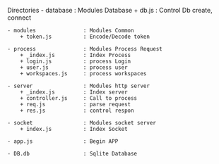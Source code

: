 
Directories 
	- database 				: Modules Database
		+ db.js				: Control Db create, connect

	- modules				: Modules Common
		+ token.js			: Encode/Decode token

	- process				: Modules Process Request
		+ _index.js			: Index Process
		+ login.js			: process Login
		+ user.js			: process user
		+ workspaces.js		: process workspaces

	- server				: Modules http server
		+ _index.js			: Index server
		+ controller.js		: Call to process
		+ req.js			: parse request
		+ res.js			: control respon

	- socket				: Modules socket server
		+ index.js			: Index Socket
	
	- app.js				: Begin APP

	- DB.db					: Sqlite Database 